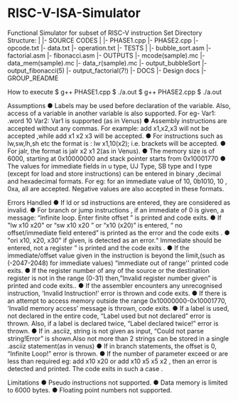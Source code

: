 # RISC-V-ISA-Simulator

Functional Simulator for subset of RISC-V instruction Set
Directory Structure:
  |
  |- SOURCE CODES
      |
      |- PHASE1.cpp
      |- PHASE2.cpp
      |- opcode.txt
      |- data.txt
      |- operation.txt
  |- TESTS
      |
      |- bubble_sort.asm
      |- factorial.asm
      |- fibonacci.asm
  |- OUTPUTS
      |- mcode(sample).mc
      |- data_mem(sample).mc
      |- data_r(sample).mc
      |- output_bubbleSort
      |- output_fibonacci(5)
      |- output_factorial(7!)
  |- DOCS
      |- Design docs
      |- GROUP_README

How to execute
$ g++ PHASE1.cpp
$ ./a.out
$ g++ PHASE2.cpp
$ ./a.out



Assumptions
●	Labels may be used before declaration of the variable. Also, access of a variable in another variable is also supported. For eg- 
Var1: .word 10
Var2: Var1 
is supported (as in Venus) 
●	Assembly instructions are accepted without any commas.
For example: add x1,x2,x3 will not be accepted ,while add x1 x2 x3 will be accepted.
●	For instructions such as lw,sw,lh,sh etc the format is : lw x1,10(x2); i.e. brackets will be accepted.
●	For jalr, the format is jalr x2 x1 2(as in Venus).
●	The memory size is of 6000, starting at 0x10000000 and stack pointer starts from 0x10001770
●	The values for immediate fields in u type, UJ Type, SB type and I type (except for load and store instructions) can be entered in binary ,decimal and hexadecimal formats.
For eg: for an immediate value of 10, 0b1010, 10 , 0xa, all are accepted. Negative values are also accepted in these formats.


Errors Handled
●	If ld or sd  instructions are entered, they are considered as invalid. 
●	For branch or jump instructions , if an immediate of 0 is given, a message:  “infinite loop. Enter finite offset ” is printed and code exits.
●	If  "lw x10 x20" or “sw x10 x20 ” or “x10 (x20)”  is entered, “ no offset/immediate field entered” is printed as the error and the code exits .
●	"ori x10, x20, x30" if given, is detected as an error.“ Immediate should be entered, not a register ” is printed and the code exits .
●	If  the immediate/offset value given in the instruction is beyond the limit,(such as (-2047-2048) for immediate values) “immediate out of range'' printed code exits.
●	If the register number of any of the source or the destination register is not in the range (0-31) then,”Invalid register number given” is printed and code exits..
●	If the assembler encounters any unrecognised instruction, ‘Invalid Instruction!’ error is thrown and code exits.
●	If there is an attempt to access memory outside the range 0x10000000-0x10001770, ‘Invalid memory access’ message is thrown, code exits.
●	If a label is used, not declared in the entire code, “Label used but not declared” error is thrown. Also, if a label is declared twice, “Label declared twice!” error is thrown.
●	If in .asciiz, string is not given as input, “Could not parse string!Error” is shown.Also not more than 2 strings can be stored in a single .asciiz statement(as in venus)
●	If in branch statements, the offset is 0, “Infinite Loop!” error is thrown.
●	If the number of parameter exceed or are less than required eg: add x10 x20 or
 add x10 x5 x5 x2 , then  an error is detected and printed. The code exits in such a case
.

Limitations
●	Pseudo instructions not supported.
●	Data memory is limited to 6000 bytes. 
●	Floating point numbers not supported.
